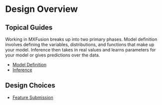 # Design Overview

## Topical Guides

Working in MXFusion breaks up into two primary phases. Model definition involves defining the variables, distributions, and functions that make up your model. Inference then takes in real values and learns parameters for your model or gives predictions over the data.

* [Model Definition](model_definition.md)
* [Inference](inference.md)

## Design Choices
* [Feature Submission](design_documents/design_doc_guidelines.md)
